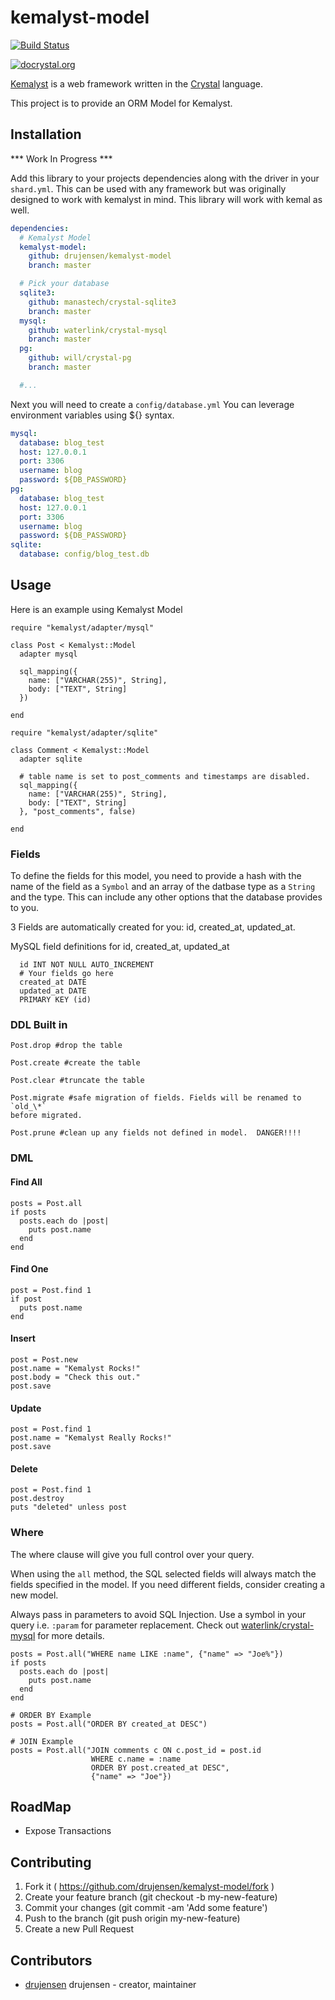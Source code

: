 # kemalyst-model

[![Build Status](https://travis-ci.org/drujensen/kemalyst-model.svg)](https://travis-ci.org/drujensen/kemalyst-model)

[![docrystal.org](http://www.docrystal.org/badge.svg)](http://www.docrystal.org/github.com/drujensen/kemalyst-model)

[Kemalyst](https://github.com/drujensen/kemalyst) is a web framework written in
the [Crystal](https://github.com/manastech/crystal) language. 

This project is to provide an ORM Model for Kemalyst.

## Installation

*** Work In Progress ***

Add this library to your projects dependencies along with the driver in
your `shard.yml`.  This can be used with any framework but was originally
designed to work with kemalyst in mind.  This library will work with kemal as
well.

```yaml
dependencies:
  # Kemalyst Model
  kemalyst-model:
    github: drujensen/kemalyst-model
    branch: master

  # Pick your database
  sqlite3:
    github: manastech/crystal-sqlite3
    branch: master
  mysql:
    github: waterlink/crystal-mysql
    branch: master
  pg:
    github: will/crystal-pg
    branch: master

  #...
```

Next you will need to create a `config/database.yml`
You can leverage environment variables using ${} syntax.

```yaml
mysql:
  database: blog_test
  host: 127.0.0.1
  port: 3306
  username: blog
  password: ${DB_PASSWORD}
pg:
  database: blog_test
  host: 127.0.0.1
  port: 3306
  username: blog
  password: ${DB_PASSWORD}
sqlite:
  database: config/blog_test.db
```

## Usage

Here is an example using Kemalyst Model

```crystal
require "kemalyst/adapter/mysql"

class Post < Kemalyst::Model
  adapter mysql
  
  sql_mapping({ 
    name: ["VARCHAR(255)", String],
    body: ["TEXT", String]
  })

end
```

```crystal
require "kemalyst/adapter/sqlite"

class Comment < Kemalyst::Model
  adapter sqlite

  # table name is set to post_comments and timestamps are disabled.
  sql_mapping({ 
    name: ["VARCHAR(255)", String], 
    body: ["TEXT", String]
  }, "post_comments", false)

end
```
### Fields

To define the fields for this model, you need to provide a hash with the name
of the field as a `Symbol` and an array of the datbase type as a `String` and
the type.  This can include any other options that the database provides to you.

3 Fields are automatically created for you:  id, created_at, updated_at.

MySQL field definitions for id, created_at, updated_at

```mysql
  id INT NOT NULL AUTO_INCREMENT
  # Your fields go here
  created_at DATE
  updated_at DATE 
  PRIMARY KEY (id)
```

### DDL Built in

```crystal
Post.drop #drop the table

Post.create #create the table

Post.clear #truncate the table

Post.migrate #safe migration of fields. Fields will be renamed to `old_\*`
before migrated.

Post.prune #clean up any fields not defined in model.  DANGER!!!!
```

### DML

#### Find All

```crystal
posts = Post.all
if posts
  posts.each do |post|
    puts post.name
  end
end
```

#### Find One

```crystal
post = Post.find 1
if post
  puts post.name
end
```

#### Insert

```crystal
post = Post.new
post.name = "Kemalyst Rocks!"
post.body = "Check this out."
post.save
```

#### Update

```crystal
post = Post.find 1
post.name = "Kemalyst Really Rocks!"
post.save
```

#### Delete

```crystal
post = Post.find 1
post.destroy
puts "deleted" unless post
```

### Where 

The where clause will give you full control over your query. 

When using the `all` method, the SQL selected fields will always match the
fields specified in the model.  If you need different fields, consider
creating a new model.

Always pass in parameters to avoid SQL Injection.  Use a symbol in your query
i.e. `:param` for parameter replacement.  Check out
[waterlink/crystal-mysql](https://github.com/waterlink/crystal-mysql) for more
details.

```crystal
posts = Post.all("WHERE name LIKE :name", {"name" => "Joe%"})
if posts
  posts.each do |post|
    puts post.name
  end
end

# ORDER BY Example
posts = Post.all("ORDER BY created_at DESC")

# JOIN Example
posts = Post.all("JOIN comments c ON c.post_id = post.id 
                  WHERE c.name = :name 
                  ORDER BY post.created_at DESC", 
                  {"name" => "Joe"})

```
## RoadMap
- Expose Transactions

## Contributing

1. Fork it ( https://github.com/drujensen/kemalyst-model/fork )
2. Create your feature branch (git checkout -b my-new-feature)
3. Commit your changes (git commit -am 'Add some feature')
4. Push to the branch (git push origin my-new-feature)
5. Create a new Pull Request

## Contributors

- [drujensen](https://github.com/drujensen) drujensen - creator, maintainer
